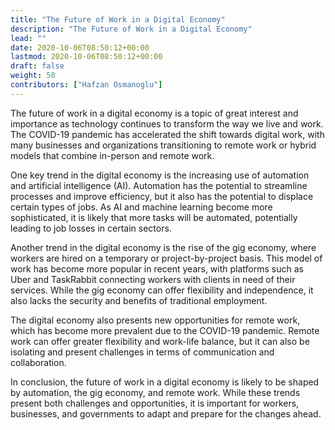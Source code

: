 ```yaml
---
title: "The Future of Work in a Digital Economy"
description: "The Future of Work in a Digital Economy"
lead: ""
date: 2020-10-06T08:50:12+00:00
lastmod: 2020-10-06T08:50:12+00:00
draft: false
weight: 50
contributors: ["Hafzan Osmanoglu"]
---
```


The future of work in a digital economy is a topic of great interest and importance as technology continues to transform the way we live and work. The COVID-19 pandemic has accelerated the shift towards digital work, with many businesses and organizations transitioning to remote work or hybrid models that combine in-person and remote work.

One key trend in the digital economy is the increasing use of automation and artificial intelligence (AI). Automation has the potential to streamline processes and improve efficiency, but it also has the potential to displace certain types of jobs. As AI and machine learning become more sophisticated, it is likely that more tasks will be automated, potentially leading to job losses in certain sectors.

Another trend in the digital economy is the rise of the gig economy, where workers are hired on a temporary or project-by-project basis. This model of work has become more popular in recent years, with platforms such as Uber and TaskRabbit connecting workers with clients in need of their services. While the gig economy can offer flexibility and independence, it also lacks the security and benefits of traditional employment.

The digital economy also presents new opportunities for remote work, which has become more prevalent due to the COVID-19 pandemic. Remote work can offer greater flexibility and work-life balance, but it can also be isolating and present challenges in terms of communication and collaboration.

In conclusion, the future of work in a digital economy is likely to be shaped by automation, the gig economy, and remote work. While these trends present both challenges and opportunities, it is important for workers, businesses, and governments to adapt and prepare for the changes ahead.
